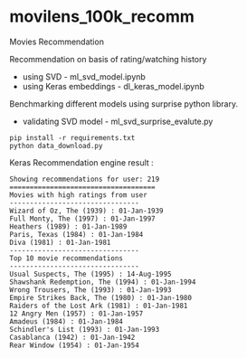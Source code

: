 # movilens_100k_recomm
Movies Recommendation

Recommendation on basis of rating/watching history
- using SVD - ml_svd_model.ipynb
- using Keras embeddings - dl_keras_model.ipynb

Benchmarking different models using surprise python library.
- validating SVD model - ml_svd_surprise_evalute.py

```
pip install -r requirements.txt
python data_download.py

```

Keras Recommendation engine result :

```
Showing recommendations for user: 219
====================================
Movies with high ratings from user
--------------------------------
Wizard of Oz, The (1939) : 01-Jan-1939
Full Monty, The (1997) : 01-Jan-1997
Heathers (1989) : 01-Jan-1989
Paris, Texas (1984) : 01-Jan-1984
Diva (1981) : 01-Jan-1981
--------------------------------
Top 10 movie recommendations
--------------------------------
Usual Suspects, The (1995) : 14-Aug-1995
Shawshank Redemption, The (1994) : 01-Jan-1994
Wrong Trousers, The (1993) : 01-Jan-1993
Empire Strikes Back, The (1980) : 01-Jan-1980
Raiders of the Lost Ark (1981) : 01-Jan-1981
12 Angry Men (1957) : 01-Jan-1957
Amadeus (1984) : 01-Jan-1984
Schindler's List (1993) : 01-Jan-1993
Casablanca (1942) : 01-Jan-1942
Rear Window (1954) : 01-Jan-1954
```
